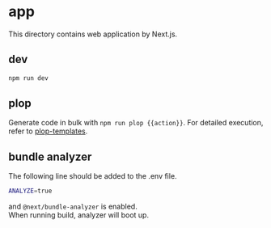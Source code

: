 # app

This directory contains web application by Next.js.  

## dev

```bash
npm run dev
```

## plop

Generate code in bulk with `npm run plop {{action}}`.
For detailed execution, refer to [plop-templates](./plop-templates/README.md).

## bundle analyzer

The following line should be added to the .env file.

```bash
ANALYZE=true
```

and `@next/bundle-analyzer` is enabled.  
When running build, analyzer will boot up.
